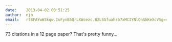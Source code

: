 ```yaml
---
date:    2013-04-02 00:51:25
author:  njn
email:   rt8FAYwW3kqw.IuFynB5QrLXWcezc.B2LSGfuahrb7xMCIYNlQnSkKeXcVSg==
---
```


73 citations in a 12 page paper?  That's pretty funny...
